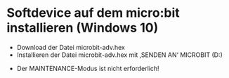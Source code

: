 # Softdevice auf dem micro:bit installieren (Windows 10)

* Download der Datei microbit-adv.hex
* Installieren der Datei microbit-adv.hex mit ‚SENDEN AN‘ MICROBIT (D:)
- Der MAINTENANCE-Modus ist nicht erforderlich!
